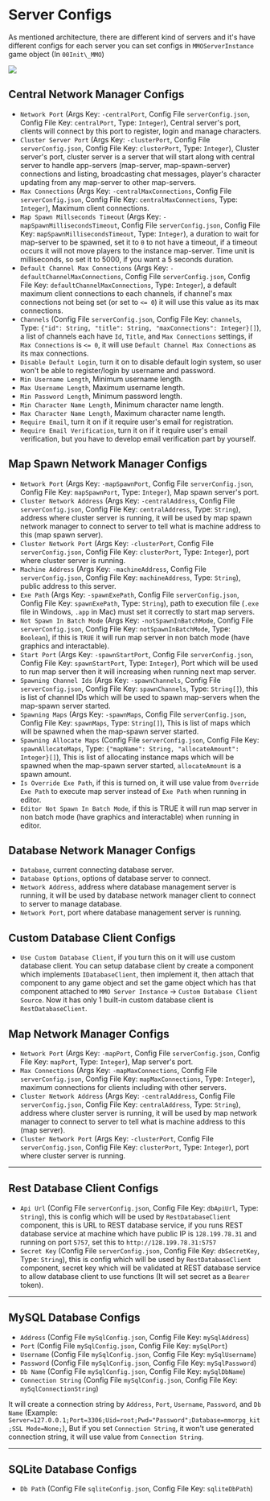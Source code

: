 # Server Configs

As mentioned architecture, there are different kind of servers and it's have different configs for each server you can set configs in `MMOServerInstance` game object (In `00Init\_MMO`)

![](https://cdn-images-1.medium.com/max/1600/0*RIhI1RLQVGr8ETSt)

## Central Network Manager Configs

*   `Network Port` (Args Key: `-centralPort`, Config File `serverConfig.json`, Config File Key: `centralPort`, Type: `Integer`), Central server's port, clients will connect by this port to register, login and manage characters.
*   `Cluster Server Port` (Args Key: `-clusterPort`, Config File `serverConfig.json`, Config File Key: `clusterPort`, Type: `Integer`), Cluster server's port, cluster server is a server that will start along with central server to handle app-servers (map-server, map-spawn-server) connections and listing, broadcasting chat messages, player's character updating from any map-server to other map-servers.
*   `Max Connections` (Args Key: `-centralMaxConnections`, Config File `serverConfig.json`, Config File Key: `centralMaxConnections`, Type: `Integer`), Maximum client connections.
*   `Map Spawn Millseconds Timeout` (Args Key: `-mapSpawnMillisecondsTimeout`, Config File `serverConfig.json`, Config File Key: `mapSpawnMillisecondsTimeout`, Type: `Integer`), a duration to wait for map-server to be spawned, set it to `0` to not have a timeout, if a timeout occurs it will not move players to the instance map-server. Time unit is milliseconds, so set it to 5000, if you want a 5 seconds duration.
*   `Default Channel Max Connections` (Args Key: `-defaultChannelMaxConnections`, Config File `serverConfig.json`, Config File Key: `defaultChannelMaxConnections`, Type: `Integer`), a default maximum client connections to each channels, if channel's max connections not being set (or set to `<= 0`) it will use this value as its max connections.
*   `Channels` (Config File `serverConfig.json`, Config File Key: `channels`, Type: `{"id": String, "title": String, "maxConnections": Integer}[]`), a list of channels each have `Id`, `Title`, and `Max Connections` settings, if `Max Connections` is `<= 0`, it will use `Default Channel Max Connections` as its max connections.
*   `Disable Default Login`, turn it on to disable default login system, so user won't be able to register/login by username and password.
*   `Min Username Length`, Minimum username length.
*   `Max Username Length`, Maximum username length.
*   `Min Password Length`, Minimum password length.
*   `Min Character Name Length`, Minimum character name length.
*   `Max Character Name Length`, Maximum character name length.
*   `Require Email`, turn it on if it require user's email for registration.
*   `Require Email Verification`, turn it on if it require user's email verification, but you have to develop email verification part by yourself.

## Map Spawn Network Manager Configs

*   `Network Port` (Args Key: `-mapSpawnPort`, Config File `serverConfig.json`, Config File Key: `mapSpawnPort`, Type: `Integer`), Map spawn server's port.
*   `Cluster Network Address` (Args Key: `-centralAddress`, Config File `serverConfig.json`, Config File Key: `centralAddress`, Type: `String`), address where cluster server is running, it will be used by map spawn network manager to connect to server to tell what is machine address to this (map spawn server).
*   `Cluster Network Port` (Args Key: `-clusterPort`, Config File `serverConfig.json`, Config File Key: `clusterPort`, Type: `Integer`), port where cluster server is running.
*   `Machine Address` (Args Key: `-machineAddress`, Config File `serverConfig.json`, Config File Key: `machineAddress`, Type: `String`), public address to this server.
*   `Exe Path` (Args Key: `-spawnExePath`, Config File `serverConfig.json`, Config File Key: `spawnExePath`, Type: `String`), path to execution file (`.exe` file in Windows, `.app` in Mac) must set it correctly to start map servers.
*   `Not Spawn In Batch Mode` (Args Key: `-notSpawnInBatchMode`, Config File `serverConfig.json`, Config File Key: `notSpawnInBatchMode`, Type: `Boolean`), if this is `TRUE` it will run map server in non batch mode (have graphics and interactable).
*   `Start Port` (Args Key: `-spawnStartPort`, Config File `serverConfig.json`, Config File Key: `spawnStartPort`, Type: `Integer`), Port which will be used to run map server then it will increasing when running next map server.
*   `Spawning Channel Ids` (Args Key: `-spawnChannels`, Config File `serverConfig.json`, Config File Key: `spawnChannels`, Type: `String[]`), this is list of channel IDs which will be used to spawn map-servers when the map-spawn server started.
*   `Spawning Maps` (Args Key: `-spawnMaps`, Config File `serverConfig.json`, Config File Key: `spawnMaps`, Type: `String[]`), This is list of maps which will be spawned when the map-spawn server started.
*   `Spawning Allocate Maps` (Config File `serverConfig.json`, Config File Key: `spawnAllocateMaps`, Type: `{"mapName": String, "allocateAmount": Integer}[]`), This is list of allocating instance maps which will be spawned when the map-spawn server started, `allocateAmount` is a spawn amount.
*   `Is Override Exe Path`, if this is turned on, it will use value from `Override Exe Path` to execute map server instead of `Exe Path` when running in editor.
*   `Editor Not Spawn In Batch Mode`, if this is TRUE it will run map server in non batch mode (have graphics and interactable) when running in editor.

## Database Network Manager Configs

*   `Database`, current connecting database server.
*   `Database Options`, options of database server to connect.
*   `Network Address`, address where database management server is running, it will be used by database network manager client to connect to server to manage database.
*   `Network Port`, port where database management server is running.

## Custom Database Client Configs

*   `Use Custom Database Client`, if you turn this on it will use custom database client. You can setup database client by create a component which implements `IDatabaseClient`, then implement it, then attach that component to any game object and set the game object which has that component attached to `MMO Server Instance` -> `Custom Database Client Source`. Now it has only 1 built-in custom database client is `RestDatabaseClient`.

## Map Network Manager Configs

*   `Network Port` (Args Key: `-mapPort`, Config File `serverConfig.json`, Config File Key: `mapPort`, Type: `Integer`), Map server's port.
*   `Max Connections` (Args Key: `-mapMaxConnections`, Config File `serverConfig.json`, Config File Key: `mapMaxConnections`, Type: `Integer`), maximum connections for clients including with other servers.
*   `Cluster Network Address` (Args Key: `-centralAddress`, Config File `serverConfig.json`, Config File Key: `centralAddress`, Type: `String`), address where cluster server is running, it will be used by map network manager to connect to server to tell what is machine address to this (map server).
*   `Cluster Network Port` (Args Key: `-clusterPort`, Config File `serverConfig.json`, Config File Key: `clusterPort`, Type: `Integer`), port where cluster server is running.

* * *

## Rest Database Client Configs

*   `Api Url` (Config File `serverConfig.json`, Config File Key: `dbApiUrl`, Type: `String`), this is config which will be used by `RestDatabaseClient` component, this is URL to REST database service, if you runs REST database service at machine which have public IP is `128.199.78.31` and running on port `5757`, set this to `http://128.199.78.31:5757`
*   `Secret Key` (Config File `serverConfig.json`, Config File Key: `dbSecretKey`, Type: `String`), this is config which will be used by `RestDatabaseClient` component, secret key which will be validated at REST database service to allow database client to use functions (It will set secret as a `Bearer` token).

* * *

## MySQL Database Configs

*   `Address` (Config File `mySqlConfig.json`, Config File Key: `mySqlAddress`)
*   `Port` (Config File `mySqlConfig.json`, Config File Key: `mySqlPort`)
*   `Username` (Config File `mySqlConfig.json`, Config File Key: `mySqlUsername`)
*   `Password` (Config File `mySqlConfig.json`, Config File Key: `mySqlPassword`)
*   `Db Name` (Config File `mySqlConfig.json`, Config File Key: `mySqlDbName`)
*   `Connection String` (Config File `mySqlConfig.json`, Config File Key: `mySqlConnectionString`)

It will create a connection string by `Address`, `Port`, `Username`, `Password`, and `Db Name` (Example: `Server=127.0.0.1;Port=3306;Uid=root;Pwd="Password";Database=mmorpg_kit;SSL Mode=None;`), But if you set `Connection String`, it won't use generated connection string, it will use value from `Connection String`.

* * *

## SQLite Database Configs

*   `Db Path` (Config File `sqliteConfig.json`, Config File Key: `sqliteDbPath`)
